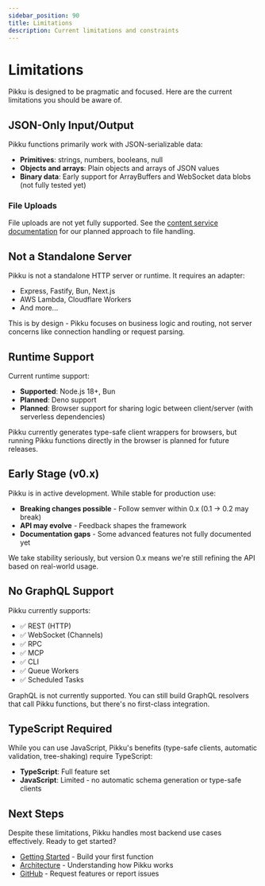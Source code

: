 ```yaml
---
sidebar_position: 90
title: Limitations
description: Current limitations and constraints
---
```


# Limitations

Pikku is designed to be pragmatic and focused. Here are the current limitations you should be aware of.

## JSON-Only Input/Output

Pikku functions primarily work with JSON-serializable data:

- **Primitives**: strings, numbers, booleans, null
- **Objects and arrays**: Plain objects and arrays of JSON values
- **Binary data**: Early support for ArrayBuffers and WebSocket data blobs (not fully tested yet)

### File Uploads

File uploads are not yet fully supported. See the [content service documentation](https://pikku.dev/content) for our planned approach to file handling.

## Not a Standalone Server

Pikku is not a standalone HTTP server or runtime. It requires an adapter:

- Express, Fastify, Bun, Next.js
- AWS Lambda, Cloudflare Workers
- And more...

This is by design - Pikku focuses on business logic and routing, not server concerns like connection handling or request parsing.

## Runtime Support

Current runtime support:

- **Supported**: Node.js 18+, Bun
- **Planned**: Deno support
- **Planned**: Browser support for sharing logic between client/server (with serverless dependencies)

Pikku currently generates type-safe client wrappers for browsers, but running Pikku functions directly in the browser is planned for future releases.

## Early Stage (v0.x)

Pikku is in active development. While stable for production use:

- **Breaking changes possible** - Follow semver within 0.x (0.1 → 0.2 may break)
- **API may evolve** - Feedback shapes the framework
- **Documentation gaps** - Some advanced features not fully documented yet

We take stability seriously, but version 0.x means we're still refining the API based on real-world usage.

## No GraphQL Support

Pikku currently supports:

- ✅ REST (HTTP)
- ✅ WebSocket (Channels)
- ✅ RPC
- ✅ MCP
- ✅ CLI
- ✅ Queue Workers
- ✅ Scheduled Tasks

GraphQL is not currently supported. You can still build GraphQL resolvers that call Pikku functions, but there's no first-class integration.

## TypeScript Required

While you can use JavaScript, Pikku's benefits (type-safe clients, automatic validation, tree-shaking) require TypeScript:

- **TypeScript**: Full feature set
- **JavaScript**: Limited - no automatic schema generation or type-safe clients

## Next Steps

Despite these limitations, Pikku handles most backend use cases effectively. Ready to get started?

- [Getting Started](/docs/core-features) - Build your first function
- [Architecture](/docs/philosophy/architecture) - Understanding how Pikku works
- [GitHub](https://github.com/pikkujs/pikku) - Request features or report issues
